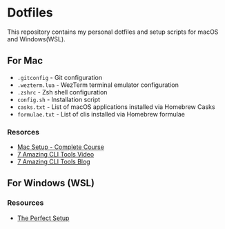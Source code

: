 # Dotfiles

This repository contains my personal dotfiles and setup scripts for macOS and Windows(WSL).

## For Mac

- `.gitconfig` - Git configuration
- `.wezterm.lua` - WezTerm terminal emulator configuration
- `.zshrc` - Zsh shell configuration
- `config.sh` - Installation script
- `casks.txt` - List of macOS applications installed via Homebrew Casks
- `formulae.txt` - List of clis installed via Homebrew formulae

### Resorces

- [Mac Setup - Complete Course](https://www.youtube.com/watch?v=GK7zLYAXdDs)
- [7 Amazing CLI Tools Video](https://www.youtube.com/watch?v=mmqDYw9C30I&list=PLvoCSbEj3RElDn96fpxZLBdqAbBPrRDNU&index=2)
- [7 Amazing CLI Tools Blog](https://www.josean.com/posts/7-amazing-cli-tools)


## For Windows (WSL)
### Resources
- [The Perfect Setup](https://mayberoot.medium.com/the-perfect-windows-11-dev-environment-setup-with-wezterm-wsl2-and-neovim-d73ab1202703)


